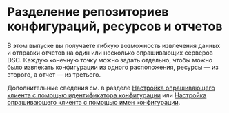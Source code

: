 # Разделение репозиториев конфигураций, ресурсов и отчетов

В этом выпуске вы получаете гибкую возможность извлечения данных и отправки отчетов на один или несколько опрашивающих серверов DSC. Каждую конечную точку можно задать отдельно, чтобы можно было извлекать конфигурации из одного расположения, ресурсы — из второго, а отчет — из третьего. 

Дополнительные сведения см. в разделе [Настройка опрашивающего клиента с помощью идентификатора конфигурации](../dsc/pullClientConfigID.md) или [Настройка опрашивающего клиента с помощью имен конфигурации](../dsc/pullClientConfigNames.md).

<!--HONumber=Jun16_HO4-->



